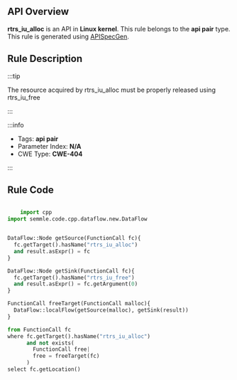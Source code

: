 ---
---


## API Overview
**rtrs_iu_alloc** is an API in **Linux kernel**. This rule belongs to the **api pair** type. This rule is generated using [APISpecGen](../../tools/APISpecGen).
## Rule Description

:::tip

The resource acquired by rtrs_iu_alloc must be properly released using rtrs_iu_free

:::

:::info

- Tags: **api pair**
- Parameter Index: **N/A**
- CWE Type: **CWE-404**

:::

## Rule Code
```python

    import cpp
import semmle.code.cpp.dataflow.new.DataFlow


DataFlow::Node getSource(FunctionCall fc){
  fc.getTarget().hasName("rtrs_iu_alloc")
  and result.asExpr() = fc
}

DataFlow::Node getSink(FunctionCall fc){
  fc.getTarget().hasName("rtrs_iu_free")
  and result.asExpr() = fc.getArgument(0)
}

FunctionCall freeTarget(FunctionCall malloc){
  DataFlow::localFlow(getSource(malloc), getSink(result))
}

from FunctionCall fc
where fc.getTarget().hasName("rtrs_iu_alloc")
      and not exists(
        FunctionCall free| 
        free = freeTarget(fc)
      )
select fc.getLocation()

    
```